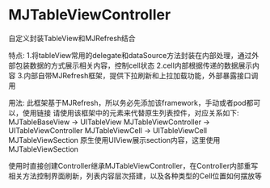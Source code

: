 # MJTableViewController
自定义封装TableView和MJRefresh结合

特点:
1.将tableView常用的delegate和dataSource方法封装在内部处理，通过外部包装数据的方式展示相关内容，控制cell状态
2.cell内部根据传递的数据展示内容
3.内部自带MJRefresh框架，提供下拉刷新和上拉加载功能，外部暴露接口调用

用法:
此框架基于MJRefresh，所以务必先添加该framework，手动或者pod都可以，使用链接
请使用该框架中的元素来代替原生列表控件，对应关系如下:
MJTableBaseView -> UITableView
MJTableViewController -> UITableViewController
MJTableViewCell -> UITableViewCell
MJTableViewSection 原生使用UIView展示section内容，这里使用MJTableViewSection

使用时直接创建Controller继承MJTableViewController，在Controller内部重写相关方法控制界面刷新，列表内容层次搭建，以及各种类型的Cell位置如何摆放等
